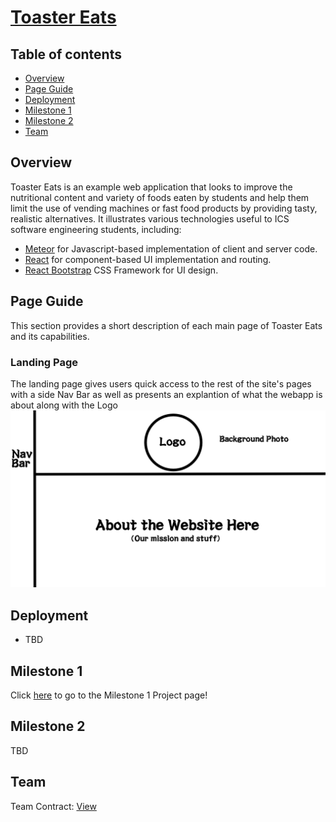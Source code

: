 # [Toaster Eats](https://toaster-eats.github.io/)

## Table of contents

- [Overview](#overview)
- [Page Guide](#page-guide)
- [Deployment](#deployment)
- [Milestone 1](#milestone-1)
- [Milestone 2](#milestone-2)
- [Team](#team)

## Overview

Toaster Eats is an example web application that looks to improve the nutritional content and variety of foods eaten by students and help them limit the use of vending machines or fast food products by providing tasty, realistic alternatives. It illustrates various technologies useful to ICS software engineering students, including:

- [Meteor](https://www.meteor.com/) for Javascript-based implementation of client and server code.
- [React](https://reactjs.org/) for component-based UI implementation and routing.
- [React Bootstrap](https://react-bootstrap.github.io/) CSS Framework for UI design.

## Page Guide

This section provides a short description of each main page of Toaster Eats and its capabilities.

### Landing Page
The landing page gives users quick access to the rest of the site's pages with a side Nav Bar as well as presents an explantion of what the webapp is about along with the Logo
![Landing Page](images/Landing_Page.png)

## Deployment
- TBD

## Milestone 1
Click [here](https://github.com/orgs/Toaster-Eats/projects/2) to go to the Milestone 1 Project page!

## Milestone 2
TBD

## Team

Team Contract: [View](https://docs.google.com/document/d/1n0IWih1ujnwyixrOLsx8WL_5SpSu6oZ7mWP9MzyGwqM/edit?usp=sharing)

